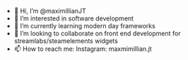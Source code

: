 - 👋 Hi, I’m @maximillianJT
- 👀 I’m interested in software development
- 🌱 I’m currently learning modern day frameworks
- 💞️ I’m looking to collaborate on front end development for streamlabs/steamelements widgets
- 📫 How to reach me:
Instagram: maxmimillian.jt

<!---
maximillianJT/maximillianJT is a ✨ special ✨ repository because its `README.md` (this file) appears on your GitHub profile.
You can click the Preview link to take a look at your changes.
--->
